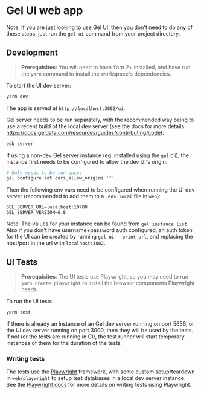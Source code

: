 # Gel UI web app

Note: If you are just looking to use Gel UI, then you don't need to do any of
these steps, just run the `gel ui` command from your project directory.

## Development

> **Prerequisites**: You will need to have Yarn 2+ installed, and have run the
> `yarn` command to install the workspace's dependencies.

To start the UI dev server:

```sh
yarn dev
```

The app is served at `http://localhost:3002/ui`.

Gel server needs to be run separately, with the recommended way being to use a recent build of the local dev server (see the docs for more details: <https://docs.geldata.com/resources/guides/contributing/code>):

```sh
edb server
```

If using a non-dev Gel server instance (eg. installed using the `gel` cli), the instance first needs to be configured to allow the dev UI's origin:
```sh
# Only needs to be run once:
gel configure set cors_allow_origins '*'
```

Then the following env vars need to be configured when running the UI dev server (recommended to add them to a `.env.local` file in `web`):
```
GEL_SERVER_URL=localhost:10700
GEL_SERVER_VERSION=6.8
```
Note: The values for your instance can be found from `gel instance list`. Also if you don't have username+password auth configured, an auth token for the UI can be created by running `gel ui --print-url`, and replacing the host/port in the url with `localhost:3002`.

## UI Tests

> **Prerequisites**: The UI tests use Playwright, so you may need to run `yarn create playwright` to install the browser components Playwright needs.

To run the UI tests:

```sh
yarn test
```

If there is already an instance of an Gel dev server running on port 5656,
or the UI dev server running on port 3000, then they will be used by the tests.
If not (or the tests are running in CI), the test runner will start temporary
instances of them for the duration of the tests.

### Writing tests

The tests use the [Playwright](https://playwright.dev/) framework, with some custom setup/teardown in `web/playwright` to setup test databases in a local dev server instance. See the [Playwright docs](https://playwright.dev/docs/writing-tests) for more details on writing tests using Playwright.
